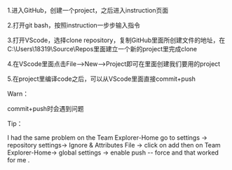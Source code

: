 1.进入GitHub，创建一个project，之后进入instruction页面

2.打开git bash，按照instruction一步步输入指令

3.打开VScode，选择clone repository，复制GitHub里面所创建文件的地址，在C:\Users\18319\Source\Repos里面建立一个新的project里完成clone

4.在VScode里面点击File—>New—>Project即可在里面创建我们要用的project

5.在project里编译code之后，可以从VScode里面直接commit+push

Warn：

commit+push时会遇到问题

Tip：

I had the same problem on the Team Explorer-Home go to settings -> repository settings-> Ignore & Attributes File -> click on add then on Team Explorer-Home-> global settings -> enable push -- force and that worked for me .
